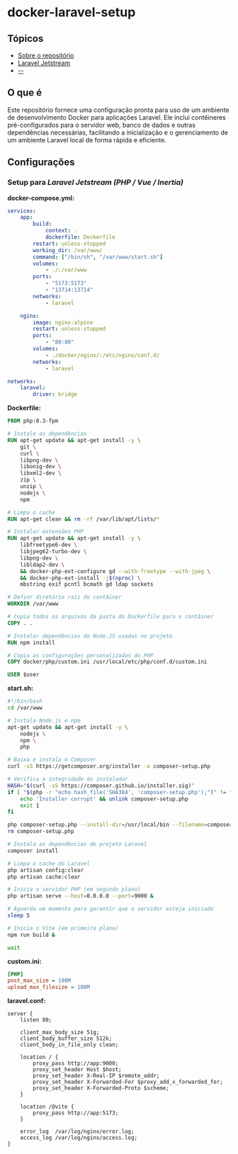 # docker-laravel-setup

## Tópicos
- [Sobre o repositório](#o-que-é)
- [Laravel Jetstream](#setup-para-laravel-jetstream-php--vue--inertia)
- [--](#--)

## O que é
Este repositório fornece uma configuração pronta para uso de um ambiente de desenvolvimento Docker para aplicações Laravel. Ele inclui contêineres pré-configurados para o servidor web, banco de dados e outras dependências necessárias, facilitando a inicialização e o gerenciamento de um ambiente Laravel local de forma rápida e eficiente.

## Configurações

### Setup para _Laravel Jetstream (PHP / Vue / Inertia)_
**docker-compose.yml:**
```yml
services:
    app:
        build:
            context: .
            dockerfile: Dockerfile
        restart: unless-stopped
        working_dir: /var/www/
        command: ["/bin/sh", "/var/www/start.sh"]
        volumes:
            - ./:/var/www
        ports:
            - "5173:5173"
            - "13714:13714"
        networks:
            - laravel

    nginx:
        image: nginx:alpine
        restart: unless-stopped
        ports:
            - "80:80"
        volumes:
            - ./docker/nginx/:/etc/nginx/conf.d/
        networks:
            - laravel

networks:
    laravel:
        driver: bridge
```

**Dockerfile:**
```Dockerfile
FROM php:8.3-fpm

# Instale as dependências
RUN apt-get update && apt-get install -y \
    git \
    curl \
    libpng-dev \
    libonig-dev \
    libxml2-dev \
    zip \
    unzip \
    nodejs \
    npm

# Limpa o cache
RUN apt-get clean && rm -rf /var/lib/apt/lists/*

# Instalar extensões PHP
RUN apt-get update && apt-get install -y \
    libfreetype6-dev \
    libjpeg62-turbo-dev \
    libpng-dev \
    libldap2-dev \
    && docker-php-ext-configure gd --with-freetype --with-jpeg \
    && docker-php-ext-install -j$(nproc) \
    mbstring exif pcntl bcmath gd ldap sockets

# Definr diretório raiz do contâiner
WORKDIR /var/www

# Copia todos os arquivos da pasta do Dockerfile para o contâiner
COPY . .

# Instalar dependências do Node.JS usadas no projeto
RUN npm install

# Copia as configurações personalizadas do PHP
COPY docker/php/custom.ini /usr/local/etc/php/conf.d/custom.ini

USER $user
```

**start.sh:**
```bash
#!/bin/bash
cd /var/www

# Instala Node.js e npm
apt-get update && apt-get install -y \
    nodejs \
    npm \ 
    php

# Baixa e instala o Composer
curl -sS https://getcomposer.org/installer -o composer-setup.php

# Verifica a integridade do instalador
HASH="$(curl -sS https://composer.github.io/installer.sig)"
if [ "$(php -r "echo hash_file('SHA384', 'composer-setup.php');")" != "$HASH" ]; then
    echo 'Installer corrupt' && unlink composer-setup.php
    exit 1
fi

php composer-setup.php --install-dir=/usr/local/bin --filename=composer
rm composer-setup.php

# Instala as dependências do projeto Laravel
composer install

# Limpa o cache do Laravel
php artisan config:clear
php artisan cache:clear

# Inicia o servidor PHP (em segundo plano)
php artisan serve --host=0.0.0.0 --port=9000 &

# Aguarda um momento para garantir que o servidor esteja iniciado
sleep 5

# Inicia o Vite (em primeiro plano)
npm run build &

wait
```

**custom.ini:**
```ini
[PHP]
post_max_size = 100M
upload_max_filesize = 100M
```

**laravel.conf:**
```nginx
server {
    listen 80;

    client_max_body_size 51g;
    client_body_buffer_size 512k;
    client_body_in_file_only clean;

    location / {
        proxy_pass http://app:9000;
        proxy_set_header Host $host;
        proxy_set_header X-Real-IP $remote_addr;
        proxy_set_header X-Forwarded-For $proxy_add_x_forwarded_for;
        proxy_set_header X-Forwarded-Proto $scheme;
    }

    location /@vite {
        proxy_pass http://app:5173; 
    }

    error_log  /var/log/nginx/error.log;
    access_log /var/log/nginx/access.log;
}
```
